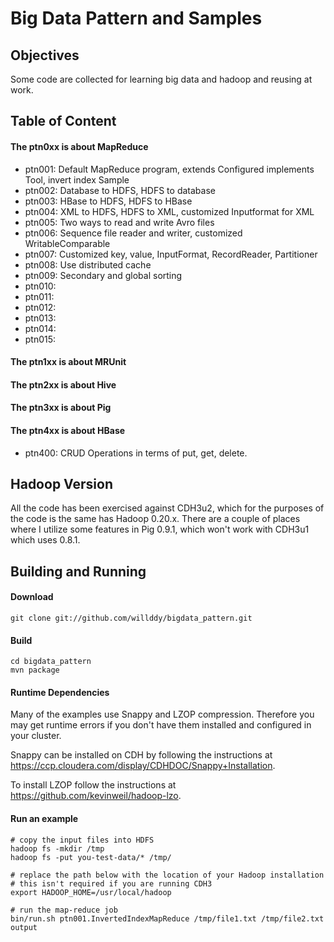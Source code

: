 Big Data Pattern and Samples 
=============================================================
## Objectives
Some code are collected for learning big data and hadoop and reusing at work.

## Table of Content
#### The ptn0xx is about MapReduce
* ptn001: Default MapReduce program, extends Configured implements Tool, invert index Sample
* ptn002: Database to HDFS, HDFS to database
* ptn003: HBase to HDFS, HDFS to HBase
* ptn004: XML to HDFS, HDFS to XML, customized Inputformat for XML
* ptn005: Two ways to read and write Avro files
* ptn006: Sequence file reader and writer, customized WritableComparable
* ptn007: Customized key, value, InputFormat, RecordReader, Partitioner
* ptn008: Use distributed cache
* ptn009: Secondary and global sorting
* ptn010: 
* ptn011: 
* ptn012:
* ptn013: 
* ptn014: 
* ptn015:

#### The ptn1xx is about MRUnit
#### The ptn2xx is about Hive
#### The ptn3xx is about Pig
#### The ptn4xx is about HBase
* ptn400: CRUD Operations in terms of put, get, delete.

## Hadoop Version

All the code has been exercised against CDH3u2, which for the purposes
of the code is the same has Hadoop 0.20.x.  There are a couple of places
where I utilize some features in Pig 0.9.1, which won't work with CDH3u1
which uses 0.8.1.


## Building and Running

#### Download 

<pre><code>git clone git://github.com/willddy/bigdata_pattern.git
</code></pre>

#### Build

<pre><code>cd bigdata_pattern
mvn package
</code></pre>

#### Runtime Dependencies

Many of the examples use Snappy and LZOP compression.  Therefore you may get runtime errors if you don't have them installed and configured
in your cluster.

Snappy can be installed on CDH by following the instructions at
 https://ccp.cloudera.com/display/CDHDOC/Snappy+Installation.

To install LZOP follow the instructions at https://github.com/kevinweil/hadoop-lzo.

#### Run an example
<pre><code># copy the input files into HDFS
hadoop fs -mkdir /tmp
hadoop fs -put you-test-data/* /tmp/

# replace the path below with the location of your Hadoop installation
# this isn't required if you are running CDH3
export HADOOP_HOME=/usr/local/hadoop

# run the map-reduce job
bin/run.sh ptn001.InvertedIndexMapReduce /tmp/file1.txt /tmp/file2.txt output
</code></pre>
